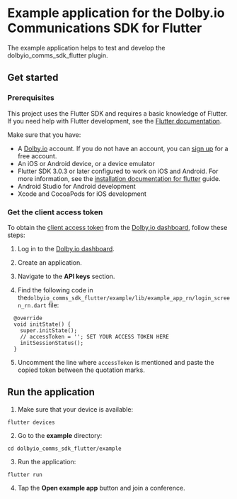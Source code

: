 # Example application for the Dolby.io Communications SDK for Flutter

The example application helps to test and develop the dolbyio_comms_sdk_flutter plugin.

## Get started

### Prerequisites

This project uses the Flutter SDK and requires a basic knowledge of Flutter. If you need help with 
Flutter development, see the [Flutter documentation](https://docs.flutter.dev).

Make sure that you have:
* A [Dolby.io](https://dolby.io) account. If you do not have an account, you can [sign up](https://dolby.io/signup) for a 
  free account.
* An iOS or Android device, or a device emulator
* Flutter SDK 3.0.3 or later configured to work on iOS and Android. For more information, see the
  [installation documentation for flutter][flutter_intalation] guide.
* Android Studio for Android development
* Xcode and CocoaPods for iOS development

### Get the client access token

To obtain the [client access token][client_access_token] from the [Dolby.io dashboard][dolby.io_dashboard], follow these steps:

1. Log in to the [Dolby.io dashboard](https://dashboard.dolby.io/). 

2. Create an application.

3. Navigate to the **API keys** section.

4. Find the following code in the`dolbyio_comms_sdk_flutter/example/lib/example_app_rn/login_screen_rn.dart` file:

```
  @override
  void initState() {
    super.initState();
    // accessToken = ''; SET YOUR ACCESS TOKEN HERE
    initSessionStatus();
  }
```

5. Uncomment the line where `accessToken` is mentioned and paste the copied token between the quotation marks.

## Run the application

1. Make sure that your device is available:
```
flutter devices
```

2. Go to the **example** directory:
```
cd dolbyio_comms_sdk_flutter/example
```

3. Run the application:
```
flutter run
```

4. Tap the **Open example app** button and join a conference.

[flutter_intalation]: https://docs.flutter.dev/get-started/install
[client_access_token]: https://docs.dolby.io/communications-apis/docs/overview-developer-tools#client-access-token
[dolby.io_dashboard]: https://dashboard.dolby.io/

